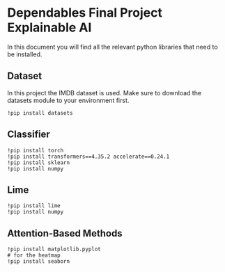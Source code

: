 
#  Dependables Final Project Explainable AI

In this document you will find all the relevant python libraries that need to be installed.

## Dataset

In this project the IMDB dataset is used.  Make sure to download the datasets module to your environment first.
```
!pip install datasets
```

## Classifier

```
!pip install torch
!pip install transformers==4.35.2 accelerate==0.24.1
!pip install sklearn
!pip install numpy
```

## Lime

```
!pip install lime
!pip install numpy
```

## Attention-Based Methods
```
!pip install matplotlib.pyplot
# for the heatmap
!pip install seaborn
```